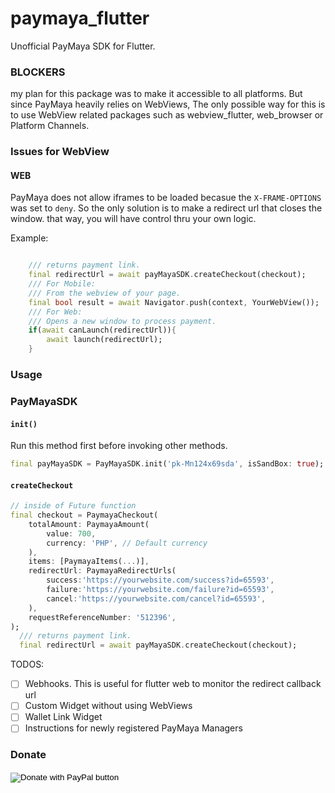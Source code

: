 # paymaya_flutter


Unofficial PayMaya SDK for Flutter.

### BLOCKERS

my plan for this package was to make it accessible to all platforms.
But since PayMaya heavily relies on WebViews, The only possible way for this
is to use WebView related packages such as webview_flutter, web_browser or Platform Channels.


### Issues for WebView

#### WEB
PayMaya does not allow iframes to be loaded becasue the `X-FRAME-OPTIONS` was set to `deny`.
So the only solution is to make a redirect url that closes the window. that way,
you will have control thru your own logic.

Example:
```dart

    /// returns payment link.
    final redirectUrl = await payMayaSDK.createCheckout(checkout);
    /// For Mobile:
    /// From the webview of your page. 
    final bool result = await Navigator.push(context, YourWebView());
    /// For Web:
    /// Opens a new window to process payment.
    if(await canLaunch(redirectUrl)){
        await launch(redirectUrl);
    }
```

### Usage

### PayMayaSDK

#### `init()`
Run this method first before invoking other methods.
```dart
final payMayaSDK = PayMayaSDK.init('pk-Mn124x69sda', isSandBox: true);
```

#### `createCheckout`
```dart
// inside of Future function
final checkout = PaymayaCheckout(
    totalAmount: PaymayaAmount(
        value: 700,
        currency: 'PHP', // Default currency
    ),
    items: [PaymayaItems(...)],
    redirectUrl: PaymayaRedirectUrls(
        success:'https://yourwebsite.com/success?id=65593',
        failure:'https://yourwebsite.com/failure?id=65593',
        cancel:'https://yourwebsite.com/cancel?id=65593',
    ),
    requestReferenceNumber: '512396',
);
  /// returns payment link.
  final redirectUrl = await payMayaSDK.createCheckout(checkout);
```
TODOS:

- [ ] Webhooks. This is useful for flutter web to monitor the redirect callback url
- [ ] Custom Widget without using WebViews
- [ ] Wallet Link Widget
- [ ] Instructions for newly registered PayMaya Managers

### Donate
<form action="https://www.paypal.com/donate" method="post" target="_top">
<input type="hidden" name="business" value="blusea231@gmail.com" />
<input type="hidden" name="currency_code" value="USD" />
<input type="image" src="https://www.paypalobjects.com/en_US/i/btn/btn_donateCC_LG.gif" border="0" name="submit" title="PayPal - The safer, easier way to pay online!" alt="Donate with PayPal button" />
<img alt=""  src="https://www.paypal.com/en_PH/i/scr/pixel.gif" width="1" height="1" />
</form>
